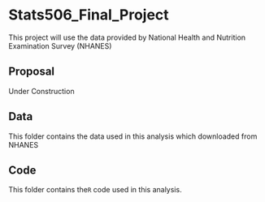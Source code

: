 # Stats506_Final_Project

This project will use the data provided by National Health and Nutrition Examination Survey (NHANES)

## Proposal
Under Construction

## Data
This folder contains the data used in this analysis which downloaded from NHANES

## Code
This folder contains the`R` code used in this analysis.
